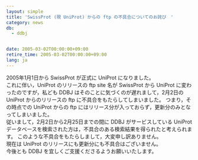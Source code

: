 ```yaml
---
layout: simple
title: 'SwissProt (現 UniProt) からの ftp の不具合についてのお詫び　'
category: news
db:
  - ddbj


date: 2005-03-02T00:00:00+09:00
retire_time: 2005-03-02T00:00:00+09:00
lang: ja
---
```


2005年1月1日から SwissProt が正式に UniProt になりました。<br>これに伴い，UniProt のリリースの ftp site 名が SwissProt から UniProt に変わったのですが，私ども DDBJ はそのことに気づくのが遅れまして，2月2日の UniProt からのリリースの ftp に不具合をもたらしてしまいました。 つまり，その時点での UniProt からの ftp にはリリース分が入っておらず，更新分のみとなってしまいました。<br>従いまして，2月2日から2月25日までの間に DDBJ がサービスしている UniProt データベースを検索された方は，不具合のある検索結果を得られたと考えられます。 このような不具合をもたらしまして，大変申し訳ありません。<br>現在は UniProt のリリースにも更新分にも不具合はございません。<br>今後とも DDBJ を宜しくご支援くださるようお願いいたします。
